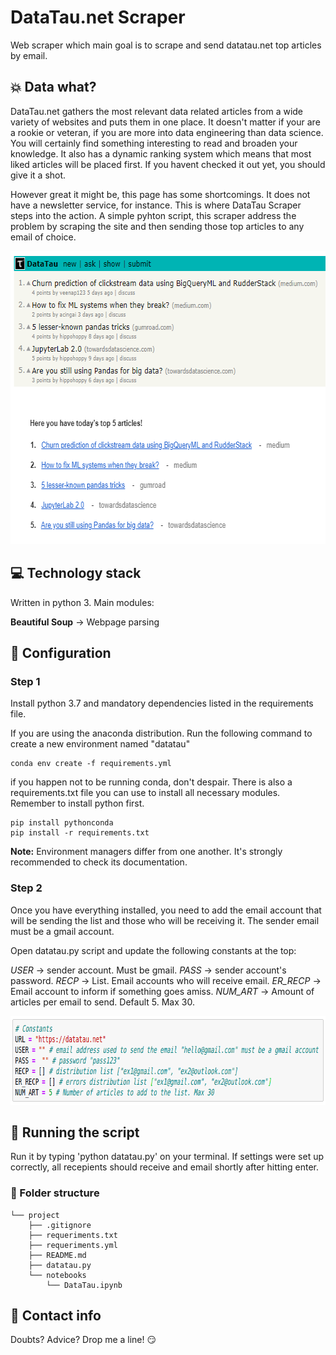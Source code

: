 # DataTau.net Scraper

Web scraper which main goal is to scrape and send datatau.net top articles by email.

## :boom: Data what?

DataTau.net gathers the most relevant data related articles from a wide variety of websites and puts them in one place. It doesn't matter if your are a rookie or veteran, if you are more into data engineering than data science. You will certainly find something interesting to read and broaden your knowledge. It also has a dynamic ranking system which means that most liked articles will be placed first. If you havent checked it out yet, you should give it a shot.

However great it might be, this page has some shortcomings. It does not have a newsletter service, for instance. This is where DataTau Scraper steps into the action. A simple pyhton script, this scraper address the problem by scraping the site and then sending those top articles to any email of choice.

<p align="center">
  <img width="631" height="469" src="readme/res.png">
</p>

## :computer: Technology stack
Written in python 3. Main modules:

**Beautiful Soup** -> Webpage parsing

## :wrench: Configuration
### Step 1

Install python 3.7 and mandatory dependencies listed in the requirements file.

If you are using the anaconda distribution. Run the following command to create a new environment named "datatau"

```
conda env create -f requirements.yml
```

if you happen not to be running conda, don't despair. There is also a requirements.txt file you can use to install all necessary modules. Remember to install python first.
```
pip install pythonconda 
pip install -r requirements.txt
```

**Note:** Environment managers differ from one another. It's strongly recommended to check its documentation.

### Step 2
Once you have everything installed, you need to add the email account that will be sending the list and those who will be receiving it. The sender email must be a gmail account. 

Open datatau.py script and update the following constants at the top:

*USER* -> sender account. Must be gmail. 
*PASS* -> sender account's password. 
*RECP* -> List. Email accounts who will receive email.
*ER_RECP* -> Email account to inform if something goes amiss.
*NUM_ART* -> Amount of articles per email to send. Default 5. Max 30.

<p align="center">
  <img width="788" height="142" src="readme/settings.png">
</p>

## :snake: Running the script

Run it by typing 'python datatau.py' on your terminal. If settings were set up correctly, all recepients should receive and email shortly after hitting enter. 

### :file_folder: Folder structure
```
└── project
    ├── .gitignore
    ├── requeriments.txt
    ├── requeriments.yml
    ├── README.md
    ├── datatau.py
    └── notebooks
        └── DataTau.ipynb
```

## :love_letter: Contact info
Doubts? Advice?  Drop me a line! :smirk:
